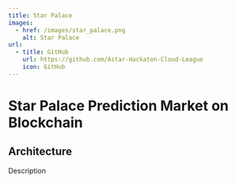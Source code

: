 ```yaml
---
title: Star Palace
images:
  - href: /images/star_palace.png
    alt: Star Palace
url:
  - title: GitHub
    url: https://github.com/Astar-Hackaton-Cloud-League
    icon: GitHub
---
```


# Star Palace Prediction Market on Blockchain

## Architecture

Description

